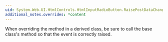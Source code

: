 ```yaml
---
uid: System.Web.UI.HtmlControls.HtmlInputRadioButton.RaisePostDataChangedEvent
additional_notes.overrides: *content
---
```


<p>When overriding the <xref href="System.Web.UI.HtmlControls.HtmlInputRadioButton.RaisePostDataChangedEvent"></xref> method in a derived class, be sure to call the base class's <xref href="System.Web.UI.HtmlControls.HtmlInputRadioButton.RaisePostDataChangedEvent"></xref> method so that the <xref href="System.Web.UI.HtmlControls.HtmlInputRadioButton.ServerChange"></xref> event is correctly raised.</p>


